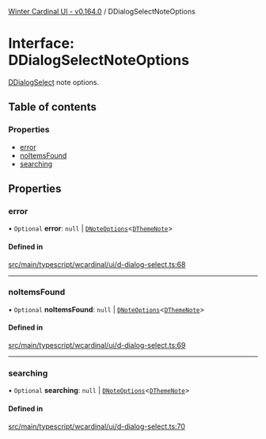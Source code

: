 [Winter Cardinal UI - v0.164.0](../index.md) / DDialogSelectNoteOptions

# Interface: DDialogSelectNoteOptions

[DDialogSelect](../classes/DDialogSelect.md) note options.

## Table of contents

### Properties

- [error](DDialogSelectNoteOptions.md#error)
- [noItemsFound](DDialogSelectNoteOptions.md#noitemsfound)
- [searching](DDialogSelectNoteOptions.md#searching)

## Properties

### error

• `Optional` **error**: ``null`` \| [`DNoteOptions`](DNoteOptions.md)<[`DThemeNote`](DThemeNote.md)\>

#### Defined in

[src/main/typescript/wcardinal/ui/d-dialog-select.ts:68](https://github.com/winter-cardinal/winter-cardinal-ui/blob/v0.164.0/src/main/typescript/wcardinal/ui/d-dialog-select.ts#L68)

___

### noItemsFound

• `Optional` **noItemsFound**: ``null`` \| [`DNoteOptions`](DNoteOptions.md)<[`DThemeNote`](DThemeNote.md)\>

#### Defined in

[src/main/typescript/wcardinal/ui/d-dialog-select.ts:69](https://github.com/winter-cardinal/winter-cardinal-ui/blob/v0.164.0/src/main/typescript/wcardinal/ui/d-dialog-select.ts#L69)

___

### searching

• `Optional` **searching**: ``null`` \| [`DNoteOptions`](DNoteOptions.md)<[`DThemeNote`](DThemeNote.md)\>

#### Defined in

[src/main/typescript/wcardinal/ui/d-dialog-select.ts:70](https://github.com/winter-cardinal/winter-cardinal-ui/blob/v0.164.0/src/main/typescript/wcardinal/ui/d-dialog-select.ts#L70)
